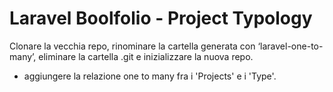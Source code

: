 # Laravel Boolfolio - Project Typology

Clonare la vecchia repo, rinominare la cartella generata con ‘laravel-one-to-many’, eliminare la cartella .git e inizializzare la nuova repo.

- aggiungere la relazione one to many fra i 'Projects' e i 'Type'.


